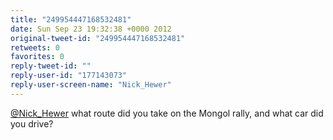 ```yaml
---
title: "249954447168532481"
date: Sun Sep 23 19:32:38 +0000 2012
original-tweet-id: "249954447168532481"
retweets: 0
favorites: 0
reply-tweet-id: ""
reply-user-id: "177143073"
reply-user-screen-name: "Nick_Hewer"
---
```

<a href="https://twitter.com/Nick_Hewer">@Nick_Hewer</a> what route did you take on the Mongol rally, and what car did you drive?
